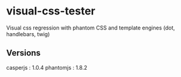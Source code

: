 # visual-css-tester
Visual css regression with phantom CSS and template engines (dot, handlebars, twig)

## Versions
casperjs : 1.0.4
phantomjs : 1.8.2

